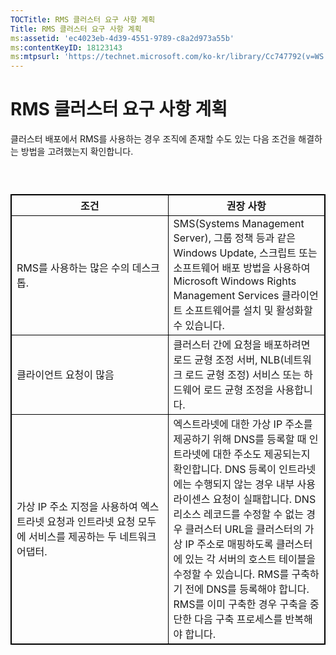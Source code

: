 ```yaml
---
TOCTitle: RMS 클러스터 요구 사항 계획
Title: RMS 클러스터 요구 사항 계획
ms:assetid: 'ec4023eb-4d39-4551-9789-c8a2d973a55b'
ms:contentKeyID: 18123143
ms:mtpsurl: 'https://technet.microsoft.com/ko-kr/library/Cc747792(v=WS.10)'
---
```


RMS 클러스터 요구 사항 계획
===========================

클러스터 배포에서 RMS를 사용하는 경우 조직에 존재할 수도 있는 다음 조건을 해결하는 방법을 고려했는지 확인합니다.

###  

 
<table style="border:1px solid black;">
<colgroup>
<col width="50%" />
<col width="50%" />
</colgroup>
<thead>
<tr class="header">
<th style="border:1px solid black;" >조건</th>
<th style="border:1px solid black;" >권장 사항</th>
</tr>
</thead>
<tbody>
<tr class="odd">
<td style="border:1px solid black;">RMS를 사용하는 많은 수의 데스크톱.</td>
<td style="border:1px solid black;">SMS(Systems Management Server), 그룹 정책 등과 같은 Windows Update, 스크립트 또는 소프트웨어 배포 방법을 사용하여 Microsoft Windows Rights Management Services 클라이언트 소프트웨어를 설치 및 활성화할 수 있습니다.</td>
</tr>
<tr class="even">
<td style="border:1px solid black;">클라이언트 요청이 많음</td>
<td style="border:1px solid black;">클러스터 간에 요청을 배포하려면 로드 균형 조정 서버, NLB(네트워크 로드 균형 조정) 서비스 또는 하드웨어 로드 균형 조정을 사용합니다.</td>
</tr>
<tr class="odd">
<td style="border:1px solid black;">가상 IP 주소 지정을 사용하여 엑스트라넷 요청과 인트라넷 요청 모두에 서비스를 제공하는 두 네트워크 어댑터.</td>
<td style="border:1px solid black;">엑스트라넷에 대한 가상 IP 주소를 제공하기 위해 DNS를 등록할 때 인트라넷에 대한 주소도 제공되는지 확인합니다.
DNS 등록이 인트라넷에는 수행되지 않는 경우 내부 사용 라이센스 요청이 실패합니다. DNS 리소스 레코드를 수정할 수 없는 경우 클러스터 URL을 클러스터의 가상 IP 주소로 매핑하도록 클러스터에 있는 각 서버의 호스트 테이블을 수정할 수 있습니다. RMS를 구축하기 전에 DNS를 등록해야 합니다. RMS를 이미 구축한 경우 구축을 중단한 다음 구축 프로세스를 반복해야 합니다.</td>
</tr>
</tbody>
</table>
